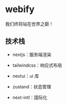 # webify

我们终将站在世界之巅！

## 技术栈

- nextjs：服务端渲染

- tailwindcss：响应式布局

- nextui：ui 库

- zustand：状态管理

- next-intl：国际化
